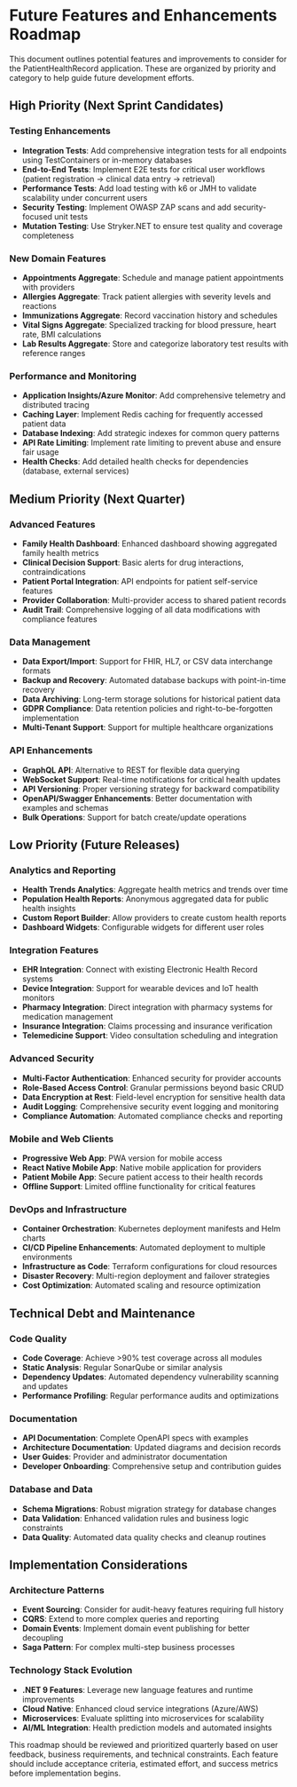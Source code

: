 # Future Features and Enhancements Roadmap

This document outlines potential features and improvements to consider for the PatientHealthRecord application. These are organized by priority and category to help guide future development efforts.

## High Priority (Next Sprint Candidates)

### Testing Enhancements

- **Integration Tests**: Add comprehensive integration tests for all endpoints using TestContainers or in-memory databases
- **End-to-End Tests**: Implement E2E tests for critical user workflows (patient registration → clinical data entry → retrieval)
- **Performance Tests**: Add load testing with k6 or JMH to validate scalability under concurrent users
- **Security Testing**: Implement OWASP ZAP scans and add security-focused unit tests
- **Mutation Testing**: Use Stryker.NET to ensure test quality and coverage completeness

### New Domain Features

- **Appointments Aggregate**: Schedule and manage patient appointments with providers
- **Allergies Aggregate**: Track patient allergies with severity levels and reactions
- **Immunizations Aggregate**: Record vaccination history and schedules
- **Vital Signs Aggregate**: Specialized tracking for blood pressure, heart rate, BMI calculations
- **Lab Results Aggregate**: Store and categorize laboratory test results with reference ranges

### Performance and Monitoring

- **Application Insights/Azure Monitor**: Add comprehensive telemetry and distributed tracing
- **Caching Layer**: Implement Redis caching for frequently accessed patient data
- **Database Indexing**: Add strategic indexes for common query patterns
- **API Rate Limiting**: Implement rate limiting to prevent abuse and ensure fair usage
- **Health Checks**: Add detailed health checks for dependencies (database, external services)

## Medium Priority (Next Quarter)

### Advanced Features

- **Family Health Dashboard**: Enhanced dashboard showing aggregated family health metrics
- **Clinical Decision Support**: Basic alerts for drug interactions, contraindications
- **Patient Portal Integration**: API endpoints for patient self-service features
- **Provider Collaboration**: Multi-provider access to shared patient records
- **Audit Trail**: Comprehensive logging of all data modifications with compliance features

### Data Management

- **Data Export/Import**: Support for FHIR, HL7, or CSV data interchange formats
- **Backup and Recovery**: Automated database backups with point-in-time recovery
- **Data Archiving**: Long-term storage solutions for historical patient data
- **GDPR Compliance**: Data retention policies and right-to-be-forgotten implementation
- **Multi-Tenant Support**: Support for multiple healthcare organizations

### API Enhancements

- **GraphQL API**: Alternative to REST for flexible data querying
- **WebSocket Support**: Real-time notifications for critical health updates
- **API Versioning**: Proper versioning strategy for backward compatibility
- **OpenAPI/Swagger Enhancements**: Better documentation with examples and schemas
- **Bulk Operations**: Support for batch create/update operations

## Low Priority (Future Releases)

### Analytics and Reporting

- **Health Trends Analytics**: Aggregate health metrics and trends over time
- **Population Health Reports**: Anonymous aggregated data for public health insights
- **Custom Report Builder**: Allow providers to create custom health reports
- **Dashboard Widgets**: Configurable widgets for different user roles

### Integration Features

- **EHR Integration**: Connect with existing Electronic Health Record systems
- **Device Integration**: Support for wearable devices and IoT health monitors
- **Pharmacy Integration**: Direct integration with pharmacy systems for medication management
- **Insurance Integration**: Claims processing and insurance verification
- **Telemedicine Support**: Video consultation scheduling and integration

### Advanced Security

- **Multi-Factor Authentication**: Enhanced security for provider accounts
- **Role-Based Access Control**: Granular permissions beyond basic CRUD
- **Data Encryption at Rest**: Field-level encryption for sensitive health data
- **Audit Logging**: Comprehensive security event logging and monitoring
- **Compliance Automation**: Automated compliance checks and reporting

### Mobile and Web Clients

- **Progressive Web App**: PWA version for mobile access
- **React Native Mobile App**: Native mobile application for providers
- **Patient Mobile App**: Secure patient access to their health records
- **Offline Support**: Limited offline functionality for critical features

### DevOps and Infrastructure

- **Container Orchestration**: Kubernetes deployment manifests and Helm charts
- **CI/CD Pipeline Enhancements**: Automated deployment to multiple environments
- **Infrastructure as Code**: Terraform configurations for cloud resources
- **Disaster Recovery**: Multi-region deployment and failover strategies
- **Cost Optimization**: Automated scaling and resource optimization

## Technical Debt and Maintenance

### Code Quality

- **Code Coverage**: Achieve >90% test coverage across all modules
- **Static Analysis**: Regular SonarQube or similar analysis
- **Dependency Updates**: Automated dependency vulnerability scanning and updates
- **Performance Profiling**: Regular performance audits and optimizations

### Documentation

- **API Documentation**: Complete OpenAPI specs with examples
- **Architecture Documentation**: Updated diagrams and decision records
- **User Guides**: Provider and administrator documentation
- **Developer Onboarding**: Comprehensive setup and contribution guides

### Database and Data

- **Schema Migrations**: Robust migration strategy for database changes
- **Data Validation**: Enhanced validation rules and business logic constraints
- **Data Quality**: Automated data quality checks and cleanup routines

## Implementation Considerations

### Architecture Patterns

- **Event Sourcing**: Consider for audit-heavy features requiring full history
- **CQRS**: Extend to more complex queries and reporting
- **Domain Events**: Implement domain event publishing for better decoupling
- **Saga Pattern**: For complex multi-step business processes

### Technology Stack Evolution

- **.NET 9 Features**: Leverage new language features and runtime improvements
- **Cloud Native**: Enhanced cloud service integrations (Azure/AWS)
- **Microservices**: Evaluate splitting into microservices for scalability
- **AI/ML Integration**: Health prediction models and automated insights

This roadmap should be reviewed and prioritized quarterly based on user feedback, business requirements, and technical constraints. Each feature should include acceptance criteria, estimated effort, and success metrics before implementation begins.

